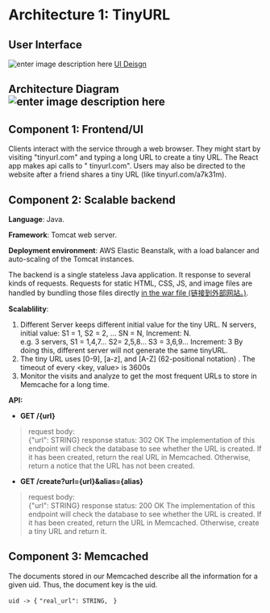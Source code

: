 #  Architecture 1: TinyURL
## User Interface
![enter image description here](https://ik.imagekit.io/rylnaye185/WechatIMG3075_pdZMKpk66.png)
[UI Deisgn](https://wireframepro.mockflow.com/view/M4266b636e268b2ba07040cc571c3cc381589783685627)
## Architecture Diagram![enter image description here](https://ik.imagekit.io/rylnaye185/WechatIMG3072_ICdpLysLV.png)

## Component 1: Frontend/UI

Clients interact with the service through a web browser. They might start by visiting "tinyurl.com" and typing a long URL to create a tiny URL. The React app makes api calls to " tinyurl.com". Users may also be directed to the website after a friend shares a tiny URL (like tinyurl.com/a7k31m).

## Component 2: Scalable backend

**Language**: Java.

**Framework**: Tomcat web server.

**Deployment environment**: AWS Elastic Beanstalk, with a load balancer and auto-scaling of the Tomcat instances.

The backend is a single stateless Java application. It response to several kinds of requests. Requests for static HTML, CSS, JS, and image files are handled by bundling those files directly [in the war file (链接到外部网站。)](https://docs.oracle.com/javaee/5/tutorial/doc/bnadx.html).

**Scalablility**:
1. Different Server keeps different initial value for the tiny URL.
N servers, initial value: S1 = 1, S2 = 2, ... SN = N, Increment: N.  
e.g. 3 servers, S1 = 1,4,7... S2= 2,5,8... S3 = 3,6,9... Increment: 3
By doing this, different server will not generate the same tinyURL.
3. The tiny URL uses [0-9],  [a-z], and [A-Z] (62-positional notation) . The timeout of every <key, value> is 3600s
4. Monitor the visits and analyze to get the most frequent URLs to store in Memcache for a long time.


**API:**

 - **GET /{url}**

>request body:  
{"url": STRING}
response status: 302 OK
The implementation of this endpoint will check the database to see whether the URL is created. If it has been created, return the real URL in Memcached. Otherwise, return a notice that the URL has not been created.

 - **GET /create?url={url}&alias={alias}**

>request body:  
{"url": STRING}
response status: 200 OK
The implementation of this endpoint will check the database to see whether the URL is created. If it has been created, return the URL in Memcached. Otherwise, create a tiny URL and return it.

## Component 3: Memcached

The documents stored in our Memcached describe all the information for a given uid. Thus, the document key is the uid.

``uid -> {``
``"real_url": STRING, ``
``}``
